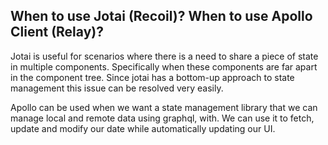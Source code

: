 ## When to use Jotai (Recoil)? When to use Apollo Client (Relay)?

Jotai is useful for scenarios where there is a need to share a piece of state in multiple components. Specifically when these components are far apart in the component tree. Since jotai has a bottom-up approach to state management this issue can be resolved very easily.

Apollo can be used when we want a state management library that we can manage local and remote data using graphql, with. We can use it to fetch, update and modify our date while automatically updating our UI.
